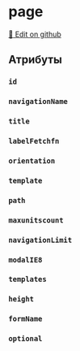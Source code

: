 # page
[:memo: Edit on github](https://github.com/tihonove/vscode-candy-sugar-extensions/edit/master/server/src/SugarElements/DefaultSugarElementInfos/DataElements/page.ts)


## Атрибуты
### `id`

### `navigationName`

### `title`

### `labelFetchfn`

### `orientation`

### `template`

### `path`

### `maxunitscount`

### `navigationLimit`

### `modalIE8`

### `templates`

### `height`

### `formName`

### `optional`

